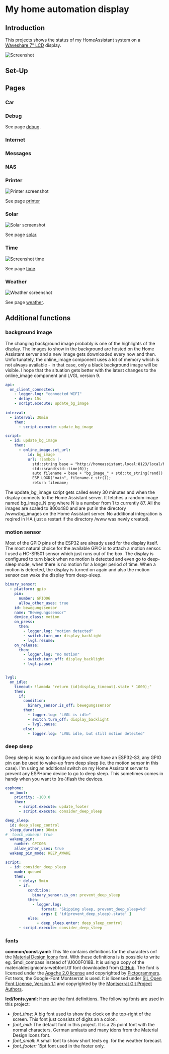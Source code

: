 # My home automation display

## Introduction
This projects shows the status of my HomeAssistant system on a [Waveshare 7" LCD](https://www.waveshare.com/wiki/ESP32-S3-Touch-LCD-7) display.

![Screenshot](lcd/screenshot1.jpg)

## Set-Up

## Pages

### Car

### Debug

See page [debug](lcd/debug/README.md).

### Internet

### Messages

### NAS

### Printer
![Printer screenshot](lcd/printer/screenshot1.jpg)

See page [printer](lcd/printer/README.md)

### Solar
![Solar screenshot](lcd/solar/screenshot1.jpg)

See page [solar](lcd/solar/README.md).

### Time
![Screenshot time](lcd/time/screenshot1.jpg)

See page [time](./lcd/time/README.md).

### Weather
![Weather screenshot](lcd/weather/screenshot2.jpg)

See page [weather](lcd/weather/README.md).

## Additional functions

### background image

The changing background image probably is one of the highlights of the display. The images to show in the background are hosted on the Home Assistant server and a new image gets downloaded every now and then. Unfortunately, the online_image component uses a lot of memory which is not always available - in that case, only a black background image will be visible.
I hope that the situation gets better with the latest changes to the online_image component and LVGL version 9.
```Yaml
api:
  on_client_connected:
    - logger.log: "connected WIFI"
    - delay: 15s
    - script.execute: update_bg_image
    
interval:
  - interval: 30min
    then:
      - script.execute: update_bg_image

script:
  - id: update_bg_image
    then:
      - online_image.set_url:
          id: bg_image
          url: !lambda |-
            std::string base = "http://homeassistant.local:8123/local/bg_images/"; 
            std::srand(std::time(0));
            auto filename = base + "bg_image_" + std::to_string(rand() % 87 + 1) + ".png";
            ESP_LOGD("main", filename.c_str());
            return filename;
```
The update_bg_image script gets called every 30 minutes and when the display connects to the Home Assistant server. It fetches a random image named bg_image_N.png where N is a number from 1 to currently 87. All the images are scaled to 800x480 and are put in the directory /www/bg_images on the Home Assistant server. No additional integration is reqired in HA (just a restart if the directory /www was newly created).

### motion sensor
Most of the GPIO pins of the ESP32 are already used for the display itself. The most natural choice for the available GPIO is to attach a motion sensor. I used a HC-SR501 sensor which just runs out of the box. The display is configured to turn black when no motion is detected and even go to deep-sleep mode, when there is no motion for a longer period of time. When a motion is detected, the display is turned on again and also the motion sensor can wake the display from deep-sleep.

```Yaml
binary_sensor:
  - platform: gpio
    pin: 
      number: GPIO06
      allow_other_uses: true
    id: bewegungssensor
    name: "Bewegungssensor"
    device_class: motion
    on_press:
      then:
        - logger.log: "motion detected"
        - switch.turn_on: display_backlight
        - lvgl.resume:
    on_release:
      then:
        - logger.log: "no motion"
        - switch.turn_off: display_backlight
        - lvgl.pause:


lvgl:
  on_idle:
    timeout: !lambda "return (id(display_timeout).state * 1000);"
    then:
      if:
        condition:
          binary_sensor.is_off: bewegungssensor
        then:
          - logger.log: "LVGL is idle"
          - switch.turn_off: display_backlight
          - lvgl.pause:
        else:
          - logger.log: "LVGL idle, but still motion detected"
```

### deep sleep
Deep sleep is easy to configure and since we have an ESP32-S3, any GPIO pin can be used to wake-up from deep sleep (ie. the motion sensor in this case). I'm using an additional switch on my Home Assistant server to prevent any ESPHome device to go to deep sleep. This sometimes comes in handy when you want to (re-)flash the devices.

```Yaml
esphome:
  on_boot:
    priority: -100.0
    then:
      - script.execute: update_footer
      - script.execute: consider_deep_sleep

deep_sleep:
  id: deep_sleep_control
  sleep_duration: 30min
#  touch_wakeup: true
  wakeup_pin: 
    number: GPIO06
    allow_other_uses: true
  wakeup_pin_mode: KEEP_AWAKE

script:
  - id: consider_deep_sleep
    mode: queued
    then:
      - delay: 5min
      - if:
          condition:
            binary_sensor.is_on: prevent_deep_sleep
          then:
            - logger.log: 
                format: 'Skipping sleep, prevent_deep_sleep=%d'
                args: [ 'id(prevent_deep_sleep).state' ]
          else:
              - deep_sleep.enter: deep_sleep_control
      - script.execute: consider_deep_sleep
```


### fonts

**common/const.yaml:** This file contains definitions for the characters onf the [Material Design Icons](https://pictogrammers.com/library/mdi/) font. With these definitions is is possible to write eg. $mdi_compass instead of \U000F018B.
It is using a copy of the materialdesignicons-webfont.ttf font downloaded from [GitHub](https://github.com/Templarian/MaterialDesign-Webfont/tree/master). The font is licensed under the [Apache 2.0 license](https://www.apache.org/licenses/LICENSE-2.0) and copyrighted by [Pictogrammers](https://pictogrammers.com/). Fot texts, the Google-Font Montserrat is used. It is licensed under [SIL Open Font License, Version 1.1](https://openfontlicense.org/open-font-license-official-text/) and copyrighted by the [Montserrat Git Project Authors](https://github.com/JulietaUla/Montserrat.git).

**lcd/fonts.yaml:** Here are the font definitions. The following fonts are used in this project:
* _font_time:_ A big font used to show the clock on the top-right of the screen. This font just consists of digits an a colon.
* _font_mid:_ The default font in this project. It is a 25 point font with the normal characters, German umlauts and many idons from the Material Design Icons font.
* _font_small:_ A small font to show short texts eg. for the weather forecast.
* _font_footer:_ 15pt font used in the footer only.